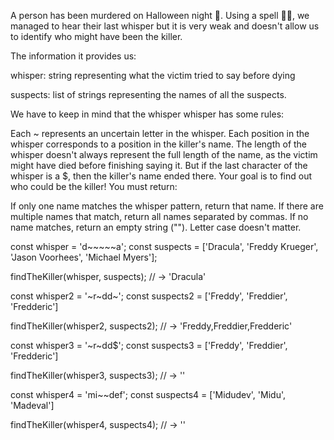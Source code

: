A person has been murdered on Halloween night 🔪. Using a spell 🧙‍♀️, we managed to hear their last whisper but it is very weak and doesn't allow us to identify who might have been the killer.

The information it provides us:

whisper: string representing what the victim tried to say before dying

suspects: list of strings representing the names of all the suspects.

We have to keep in mind that the whisper whisper has some rules:

Each ~ represents an uncertain letter in the whisper.
Each position in the whisper corresponds to a position in the killer's name.
The length of the whisper doesn't always represent the full length of the name, as the victim might have died before finishing saying it.
But if the last character of the whisper is a $, then the killer's name ended there.
Your goal is to find out who could be the killer! You must return:

If only one name matches the whisper pattern, return that name.
If there are multiple names that match, return all names separated by commas.
If no name matches, return an empty string ("").
Letter case doesn't matter.

const whisper = 'd~~~~~a';
const suspects = ['Dracula', 'Freddy Krueger', 'Jason Voorhees', 'Michael Myers'];

findTheKiller(whisper, suspects); // -> 'Dracula'

const whisper2 = '~r~dd~';
const suspects2 = ['Freddy', 'Freddier', 'Fredderic']

findTheKiller(whisper2, suspects2); // -> 'Freddy,Freddier,Fredderic'

const whisper3 = '~r~dd$';
const suspects3 = ['Freddy', 'Freddier', 'Fredderic']

findTheKiller(whisper3, suspects3); // -> ''

const whisper4 = 'mi~~def';
const suspects4 = ['Midudev', 'Midu', 'Madeval']

findTheKiller(whisper4, suspects4); // -> ''